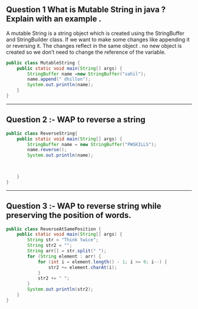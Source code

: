 ## Question 1 What is Mutable String in java ? Explain with an example .
 A mutable String is a string object which is created using the StringBuffer and StringBuilder class. If we want to make some changes like appending it or reversing it. The changes reflect in the same object . no new object is created so we don’t need to change the reference of the variable.
```java
public class MutableString {
    public static void main(String[] args) {
        StringBuffer name =new StringBuffer("sahil");
        name.append(" dhillon");
        System.out.println(name);
    }
}
```
___
## Question 2 :- WAP to reverse a string
```java
public class ReverseString{
    public static void main(String[] args) {
        StringBuffer name = new StringBuffer("PWSKILLS");
        name.reverse();
        System.out.println(name);


        
    }
}
```
___
## Question 3 :- WAP to reverse string while preserving the position of words.
```java
public class ReverseAtSamePosition {
    public static void main(String[] args) {
        String str = "Think twice";
        String str2 = "";
        String arr[] = str.split(" ");
        for (String element : arr) {
            for (int i = element.length() - 1; i >= 0; i--) {
                str2 += element.charAt(i);
            }
            str2 += " ";
        }
        System.out.println(str2);
    }
}
```
